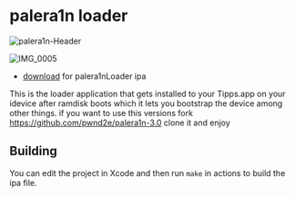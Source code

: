 # palera1n loader
![palera1n-Header](https://user-images.githubusercontent.com/104146035/204944552-181f4331-6fda-47d9-a6d8-4837580c8953.jpg)




![IMG_0005](https://user-images.githubusercontent.com/104146035/204941534-12df4fde-a3e1-4fad-9dd6-eb9e9b46d0b0.PNG)



- [download](https://github.com/Cryptiiiic) for palera1nLoader ipa

This is the loader application that gets installed to your Tipps.app on your idevice after ramdisk boots which it lets you bootstrap the device among other things.
if you want to use this versions fork  https://github.com/pwnd2e/palera1n-3.0 clone it and enjoy
## Building

You can edit the project in Xcode and then run `make` in actions to build the ipa file.
